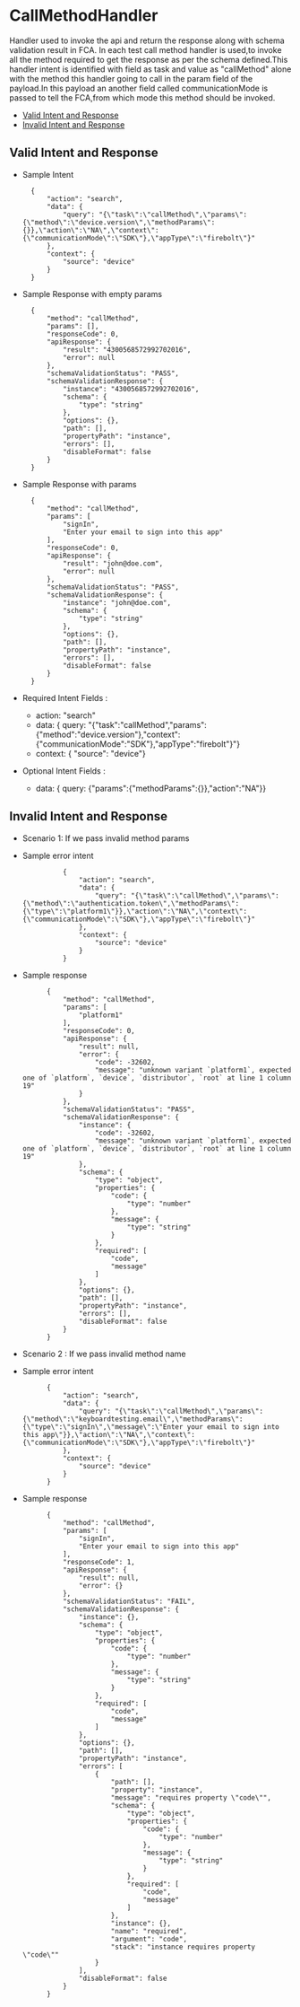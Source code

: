 # CallMethodHandler 

Handler used to invoke the api and return the response along with schema validation result in FCA. In each test call method handler is used,to invoke all the method required to get the response as per the schema defined.This handler intent is identified with field as task and value as "callMethod" alone with the method this handler going to call in the param field of the payload.In this payload an another field called communicationMode is passed to tell the FCA,from which mode this method should be invoked.

* [Valid Intent and Response](#valid-intent-and-response)
* [Invalid Intent and Response](#invalid-intent-and-response)

## Valid Intent and Response

- Sample Intent
		
        {
			"action": "search",
			"data": {
				"query": "{\"task\":\"callMethod\",\"params\":{\"method\":\"device.version\",\"methodParams\":{}},\"action\":\"NA\",\"context\":{\"communicationMode\":\"SDK\"},\"appType\":\"firebolt\"}"
			},
			"context": {
				"source": "device"
			}
		}

- Sample Response with empty params
        
        {
            "method": "callMethod",
            "params": [],
            "responseCode": 0,
            "apiResponse": {
                "result": "4300568572992702016",
                "error": null
            },
            "schemaValidationStatus": "PASS",
            "schemaValidationResponse": {
                "instance": "4300568572992702016",
                "schema": {
                    "type": "string"
                },
                "options": {},
                "path": [],
                "propertyPath": "instance",
                "errors": [],
                "disableFormat": false
            }
        }

- Sample Response with params

        {
            "method": "callMethod",
            "params": [
                "signIn",
                "Enter your email to sign into this app"
            ],
            "responseCode": 0,
            "apiResponse": {
                "result": "john@doe.com",
                "error": null
            },
            "schemaValidationStatus": "PASS",
            "schemaValidationResponse": {
                "instance": "john@doe.com",
                "schema": {
                    "type": "string"
                },
                "options": {},
                "path": [],
                "propertyPath": "instance",
                "errors": [],
                "disableFormat": false
            }
        }

- Required Intent Fields : 
    - action: "search"
    - data: { query: "{"task":"callMethod","params":{"method":"device.version"},"context":{"communicationMode":"SDK"},"appType":"firebolt"}"}
    - context: { "source": "device"}

- Optional Intent Fields :
    - data: { query: {"params":{"methodParams":{}},"action":"NA"}}

## Invalid Intent and Response

- Scenario 1:  If we pass invalid method params
- Sample error intent 
                
                {
                    "action": "search",
                    "data": {
                        "query": "{\"task\":\"callMethod\",\"params\":{\"method\":\"authentication.token\",\"methodParams\":{\"type\":\"platform1\"}},\"action\":\"NA\",\"context\":{\"communicationMode\":\"SDK\"},\"appType\":\"firebolt\"}"
                    },
                    "context": {
                        "source": "device"
                    }
                }
- Sample response
            
            {
                "method": "callMethod",
                "params": [
                    "platform1"
                ],
                "responseCode": 0,
                "apiResponse": {
                    "result": null,
                    "error": {
                        "code": -32602,
                        "message": "unknown variant `platform1`, expected one of `platform`, `device`, `distributor`, `root` at line 1 column 19"
                    }
                },
                "schemaValidationStatus": "PASS",
                "schemaValidationResponse": {
                    "instance": {
                        "code": -32602,
                        "message": "unknown variant `platform1`, expected one of `platform`, `device`, `distributor`, `root` at line 1 column 19"
                    },
                    "schema": {
                        "type": "object",
                        "properties": {
                            "code": {
                                "type": "number"
                            },
                            "message": {
                                "type": "string"
                            }
                        },
                        "required": [
                            "code",
                            "message"
                        ]
                    },
                    "options": {},
                    "path": [],
                    "propertyPath": "instance",
                    "errors": [],
                    "disableFormat": false
                }
            }



- Scenario 2 :  If we pass invalid method name
- Sample error intent 
            
            {
                "action": "search",
                "data": {
                    "query": "{\"task\":\"callMethod\",\"params\":{\"method\":\"keyboardtesting.email\",\"methodParams\":{\"type\":\"signIn\",\"message\":\"Enter your email to sign into this app\"}},\"action\":\"NA\",\"context\":{\"communicationMode\":\"SDK\"},\"appType\":\"firebolt\"}"
                },
                "context": {
                    "source": "device"
                }
            }

- Sample response

            {
                "method": "callMethod",
                "params": [
                    "signIn",
                    "Enter your email to sign into this app"
                ],
                "responseCode": 1,
                "apiResponse": {
                    "result": null,
                    "error": {}
                },
                "schemaValidationStatus": "FAIL",
                "schemaValidationResponse": {
                    "instance": {},
                    "schema": {
                        "type": "object",
                        "properties": {
                            "code": {
                                "type": "number"
                            },
                            "message": {
                                "type": "string"
                            }
                        },
                        "required": [
                            "code",
                            "message"
                        ]
                    },
                    "options": {},
                    "path": [],
                    "propertyPath": "instance",
                    "errors": [
                        {
                            "path": [],
                            "property": "instance",
                            "message": "requires property \"code\"",
                            "schema": {
                                "type": "object",
                                "properties": {
                                    "code": {
                                        "type": "number"
                                    },
                                    "message": {
                                        "type": "string"
                                    }
                                },
                                "required": [
                                    "code",
                                    "message"
                                ]
                            },
                            "instance": {},
                            "name": "required",
                            "argument": "code",
                            "stack": "instance requires property \"code\""
                        }
                    ],
                    "disableFormat": false
                }
            }
